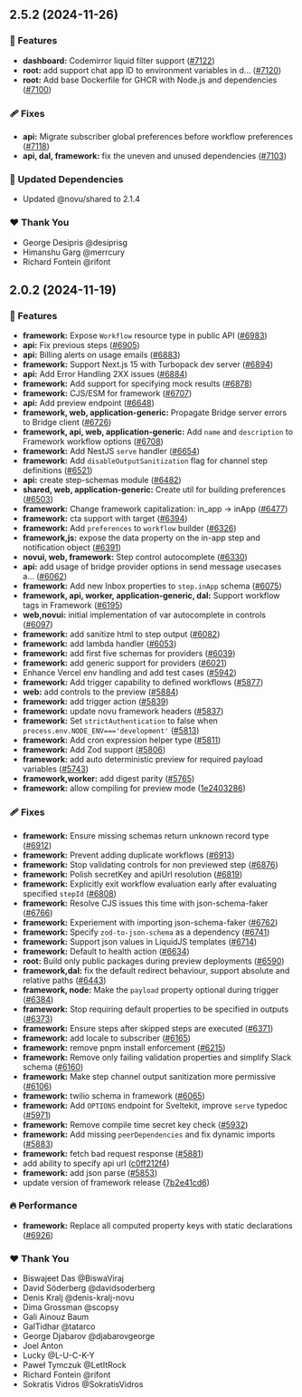 ## 2.5.2 (2024-11-26)

### 🚀 Features

- **dashboard:** Codemirror liquid filter support ([#7122](https://github.com/novuhq/novu/pull/7122))
- **root:** add support chat app ID to environment variables in d… ([#7120](https://github.com/novuhq/novu/pull/7120))
- **root:** Add base Dockerfile for GHCR with Node.js and dependencies ([#7100](https://github.com/novuhq/novu/pull/7100))

### 🩹 Fixes

- **api:** Migrate subscriber global preferences before workflow preferences ([#7118](https://github.com/novuhq/novu/pull/7118))
- **api, dal, framework:** fix the uneven and unused dependencies ([#7103](https://github.com/novuhq/novu/pull/7103))

### 🧱 Updated Dependencies

- Updated @novu/shared to 2.1.4

### ❤️  Thank You

- George Desipris @desiprisg
- Himanshu Garg @merrcury
- Richard Fontein @rifont

## 2.0.2 (2024-11-19)

### 🚀 Features

- **framework:** Expose `Workflow` resource type in public API ([#6983](https://github.com/novuhq/novu/pull/6983))
- **api:** Fix previous steps ([#6905](https://github.com/novuhq/novu/pull/6905))
- **api:** Billing alerts on usage emails ([#6883](https://github.com/novuhq/novu/pull/6883))
- **framework:** Support Next.js 15 with Turbopack dev server ([#6894](https://github.com/novuhq/novu/pull/6894))
- **api:** Add Error Handling 2XX issues ([#6884](https://github.com/novuhq/novu/pull/6884))
- **framework:** Add support for specifying mock results ([#6878](https://github.com/novuhq/novu/pull/6878))
- **framework:** CJS/ESM for framework ([#6707](https://github.com/novuhq/novu/pull/6707))
- **api:** Add preview endpoint ([#6648](https://github.com/novuhq/novu/pull/6648))
- **framework, web, application-generic:** Propagate Bridge server errors to Bridge client ([#6726](https://github.com/novuhq/novu/pull/6726))
- **framework, api, web, application-generic:** Add `name` and `description` to Framework workflow options ([#6708](https://github.com/novuhq/novu/pull/6708))
- **framework:** Add NestJS `serve` handler ([#6654](https://github.com/novuhq/novu/pull/6654))
- **framework:** Add `disableOutputSanitization` flag for channel step definitions ([#6521](https://github.com/novuhq/novu/pull/6521))
- **api:** create step-schemas module ([#6482](https://github.com/novuhq/novu/pull/6482))
- **shared, web, application-generic:** Create util for building preferences ([#6503](https://github.com/novuhq/novu/pull/6503))
- **framework:** Change framework capitalization: in_app -> inApp ([#6477](https://github.com/novuhq/novu/pull/6477))
- **framework:** cta support with target ([#6394](https://github.com/novuhq/novu/pull/6394))
- **framework:** Add `preferences` to `workflow` builder ([#6326](https://github.com/novuhq/novu/pull/6326))
- **framework,js:** expose the data property on the in-app step and notification object ([#6391](https://github.com/novuhq/novu/pull/6391))
- **novui, web, framework:** Step control autocomplete ([#6330](https://github.com/novuhq/novu/pull/6330))
- **api:** add usage of bridge provider options in send message usecases a… ([#6062](https://github.com/novuhq/novu/pull/6062))
- **framework:** Add new Inbox properties to `step.inApp` schema ([#6075](https://github.com/novuhq/novu/pull/6075))
- **framework, api, worker, application-generic, dal:** Support workflow tags in Framework ([#6195](https://github.com/novuhq/novu/pull/6195))
- **web,novui:** initial implementation of var autocomplete in controls ([#6097](https://github.com/novuhq/novu/pull/6097))
- **framework:** add sanitize html to step output ([#6082](https://github.com/novuhq/novu/pull/6082))
- **framework:** add lambda handler ([#6053](https://github.com/novuhq/novu/pull/6053))
- **framework:** add first five schemas for providers ([#6039](https://github.com/novuhq/novu/pull/6039))
- **framework:** add generic support for providers ([#6021](https://github.com/novuhq/novu/pull/6021))
- Enhance Vercel env handling and add test cases ([#5942](https://github.com/novuhq/novu/pull/5942))
- **framework:** Add trigger capability to defined workflows ([#5877](https://github.com/novuhq/novu/pull/5877))
- **web:** add controls to the preview ([#5884](https://github.com/novuhq/novu/pull/5884))
- **framework:** add trigger action ([#5839](https://github.com/novuhq/novu/pull/5839))
- **framework:** update novu framework headers ([#5837](https://github.com/novuhq/novu/pull/5837))
- **framework:** Set `strictAuthentication` to false when `process.env.NODE_ENV==='development'` ([#5813](https://github.com/novuhq/novu/pull/5813))
- **framework:** Add cron expression helper type ([#5811](https://github.com/novuhq/novu/pull/5811))
- **framework:** Add Zod support ([#5806](https://github.com/novuhq/novu/pull/5806))
- **framework:** add auto deterministic preview for required payload variables ([#5743](https://github.com/novuhq/novu/pull/5743))
- **framework,worker:** add digest parity ([#5765](https://github.com/novuhq/novu/pull/5765))
- **framework:** allow compiling for preview mode ([1e2403286](https://github.com/novuhq/novu/commit/1e2403286))

### 🩹 Fixes

- **framework:** Ensure missing schemas return unknown record type ([#6912](https://github.com/novuhq/novu/pull/6912))
- **framework:** Prevent adding duplicate workflows ([#6913](https://github.com/novuhq/novu/pull/6913))
- **framework:** Stop validating controls for non previewed step ([#6876](https://github.com/novuhq/novu/pull/6876))
- **framework:** Polish secretKey and apiUrl resolution ([#6819](https://github.com/novuhq/novu/pull/6819))
- **framework:** Explicitly exit workflow evaluation early after evaluating specified `stepId` ([#6808](https://github.com/novuhq/novu/pull/6808))
- **framework:** Resolve CJS issues this time with json-schema-faker ([#6766](https://github.com/novuhq/novu/pull/6766))
- **framework:** Experiement with importing json-schema-faker ([#6762](https://github.com/novuhq/novu/pull/6762))
- **framework:** Specify `zod-to-json-schema` as a dependency ([#6741](https://github.com/novuhq/novu/pull/6741))
- **framework:** Support json values in LiquidJS templates ([#6714](https://github.com/novuhq/novu/pull/6714))
- **framework:** Default to health action ([#6634](https://github.com/novuhq/novu/pull/6634))
- **root:** Build only public packages during preview deployments ([#6590](https://github.com/novuhq/novu/pull/6590))
- **framework,dal:** fix the default redirect behaviour, support absolute and relative paths ([#6443](https://github.com/novuhq/novu/pull/6443))
- **framework, node:** Make the `payload` property optional during trigger ([#6384](https://github.com/novuhq/novu/pull/6384))
- **framework:** Stop requiring default properties to be specified in outputs ([#6373](https://github.com/novuhq/novu/pull/6373))
- **framework:** Ensure steps after skipped steps are executed ([#6371](https://github.com/novuhq/novu/pull/6371))
- **framework:** add locale to subscriber ([#6165](https://github.com/novuhq/novu/pull/6165))
- **framework:** remove pnpm install enforcement ([#6215](https://github.com/novuhq/novu/pull/6215))
- **framework:** Remove only failing validation properties and simplify Slack schema ([#6160](https://github.com/novuhq/novu/pull/6160))
- **framework:** Make step channel output sanitization more permissive ([#6106](https://github.com/novuhq/novu/pull/6106))
- **framework:** twilio schema in framework ([#6065](https://github.com/novuhq/novu/pull/6065))
- **framework:** Add `OPTIONS` endpoint for Sveltekit, improve `serve` typedoc ([#5971](https://github.com/novuhq/novu/pull/5971))
- **framework:** Remove compile time secret key check ([#5932](https://github.com/novuhq/novu/pull/5932))
- **framework:** Add missing `peerDependencies` and fix dynamic imports ([#5883](https://github.com/novuhq/novu/pull/5883))
- **framework:** fetch bad request response ([#5881](https://github.com/novuhq/novu/pull/5881))
- add ability to specify api url ([c0ff212f4](https://github.com/novuhq/novu/commit/c0ff212f4))
- **framework:** add json parse ([#5853](https://github.com/novuhq/novu/pull/5853))
- update version of framework release ([7b2e41cd6](https://github.com/novuhq/novu/commit/7b2e41cd6))

### 🔥 Performance

- **framework:** Replace all computed property keys with static declarations ([#6926](https://github.com/novuhq/novu/pull/6926))

### ❤️  Thank You

- Biswajeet Das @BiswaViraj
- David Söderberg @davidsoderberg
- Denis Kralj @denis-kralj-novu
- Dima Grossman @scopsy
- Gali Ainouz Baum
- GalTidhar @tatarco
- George Djabarov @djabarovgeorge
- Joel Anton
- Lucky @L-U-C-K-Y
- Paweł Tymczuk @LetItRock
- Richard Fontein @rifont
- Sokratis Vidros @SokratisVidros